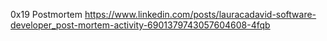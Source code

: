 0x19 Postmortem
https://www.linkedin.com/posts/lauracadavid-software-developer_post-mortem-activity-6901379743057604608-4fqb
